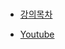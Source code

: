 #

- [강의목차](https://www.robotigniteacademy.com/en/course/ros-autonomousvehicles-101/details/)

- [Youtube](https://www.youtube.com/watch?v=jbimBoI42AM)